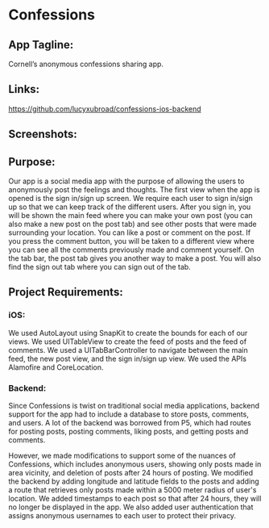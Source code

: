 # Confessions
## App Tagline: 
Cornell’s anonymous confessions sharing app.
## Links: 
https://github.com/lucyxubroad/confessions-ios-backend
## Screenshots: 
## Purpose: 
Our app is a social media app with the purpose of allowing the users to anonymously post the feelings and thoughts. The first view when the app is opened is the sign in/sign up screen. We require each user to sign in/sign up so that we can keep track of the different users. After you sign in, you will be shown the main feed where you can make your own post (you can also make a new post on the post tab) and see other posts that were made surrounding your location. You can like a post or comment on the post. If you press the comment button, you will be taken to a different view where you can see all the comments previously made and comment yourself. On the tab bar, the post tab gives you another way to make a post. You will also find the sign out tab where you can sign out of the tab.
## Project Requirements: 
### iOS: 
We used AutoLayout using SnapKit to create the bounds for each of our views. We used UITableView to create the feed of posts and the feed of comments. We used a UITabBarController to navigate between the main feed, the new post view, and the sign in/sign up view. We used the APIs Alamofire and CoreLocation.
### Backend:
Since Confessions is twist on traditional social media applications, backend support for the app had to include a database to store posts, comments, and users. A lot of the backend was borrowed from P5, which had routes for posting posts, posting comments, liking posts, and getting posts and comments.

However, we made modifications to support some of the nuances of Confessions, which includes anonymous users, showing only posts made in area vicinity, and deletion of posts after 24 hours of posting. We modified the backend by adding longitude and latitude fields to the posts and adding a route that retrieves only posts made within a 5000 meter radius of user's location. We added timestamps to each post so that after 24 hours, they will no longer be displayed in the app. We also added user authentication that assigns anonymous usernames to each user to protect their privacy.
